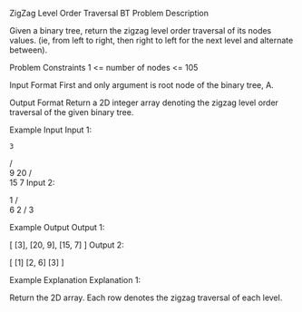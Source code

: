 ZigZag Level Order Traversal BT
Problem Description

Given a binary tree, return the zigzag level order traversal of its nodes values. (ie, from left to right, then right to left for the next level and alternate between).



Problem Constraints
1 <= number of nodes <= 105



Input Format
First and only argument is root node of the binary tree, A.



Output Format
Return a 2D integer array denoting the zigzag level order traversal of the given binary tree.



Example Input
Input 1:

    3
/ \
9  20
/  \
15   7
Input 2:

1
/ \
6   2
/
3


Example Output
Output 1:

[
[3],
[20, 9],
[15, 7]
]
Output 2:

[
[1]
[2, 6]
[3]
]


Example Explanation
Explanation 1:

Return the 2D array. Each row denotes the zigzag traversal of each level.